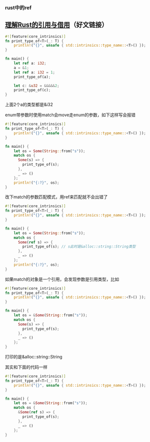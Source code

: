 ### rust中的ref

## [理解Rust的引用与借用](https://www.jianshu.com/p/ac519d8c5ec9)（好文链接）

```rust
#![feature(core_intrinsics)]
fn print_type_of<T>(_: T) {
    println!("{}", unsafe { std::intrinsics::type_name::<T>() });
}

fn main() {
    let ref a: i32;
    a = &1;
    let ref a: i32 = 1;
    print_type_of(a);

    let c: &u32 = &&&&&2;
    print_type_of(c);
}
```

上面2个a的类型都是&i32

enum带参数时使用match会move走enum的参数，如下这样写会报错

```rust
#![feature(core_intrinsics)]
fn print_type_of<T>(_: T) {
    println!("{}", unsafe { std::intrinsics::type_name::<T>() });
}

fn main() {
    let os = Some(String::from("s"));
    match os {
      Some(s) => {
        print_type_of(s);
      },
      _ => ()
    };
    println!("{:?}", os);
}
```

改下match的参数匹配模式，用ref来匹配就不会出错了

```rust
#![feature(core_intrinsics)]
fn print_type_of<T>(_: T) {
    println!("{}", unsafe { std::intrinsics::type_name::<T>() });
}

fn main() {
    let os = Some(String::from("s"));
    match os {
      Some(ref s) => {
        print_type_of(s); // s此时是&alloc::string::String类型
      },
      _ => ()
    };
    println!("{:?}", os);
}
```

如果match的对象是一个引用，会发现参数是引用类型，比如

```rust
#![feature(core_intrinsics)]
fn print_type_of<T>(_: T) {
    println!("{}", unsafe { std::intrinsics::type_name::<T>() });
}

fn main() {
    let os = &Some(String::from("s"));
    match os {
      Some(s) => {
        print_type_of(s);
      },
      _ => ()
    };
}
```

打印的是&alloc::string::String

其实和下面的代码一样

```rust
#![feature(core_intrinsics)]
fn print_type_of<T>(_: T) {
    println!("{}", unsafe { std::intrinsics::type_name::<T>() });
}

fn main() {
    let os = &Some(String::from("s"));
    match os {
      &Some(ref s) => {
        print_type_of(s);
      },
      _ => ()
    };
}
```
